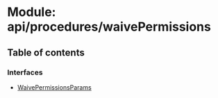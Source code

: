 # Module: api/procedures/waivePermissions

## Table of contents

### Interfaces

- [WaivePermissionsParams](../wiki/api.procedures.waivePermissions.WaivePermissionsParams)
